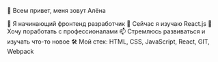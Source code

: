  👋 Всем привет, меня зовут Алёна
 
👀 Я начинающий фронтенд разработчик
🌱 Сейчас я изучаю React.js
💞️ Хочу поработать с профессионалами
📫 Стремлюсь развиваться и изучать что-то новое
🛠 Мой стек: HTML, CSS, JavaScript, React, GIT, Webpack
